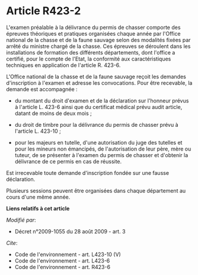 # Article R423-2

L'examen préalable à la délivrance du permis de chasser comporte des épreuves théoriques et pratiques organisées chaque année
par l'Office national de la chasse et de la faune sauvage selon des modalités fixées par arrêté du ministre chargé de la
chasse. Ces épreuves se déroulent dans les installations de formation des différents départements, dont l'office a certifié,
pour le compte de l'Etat, la conformité aux caractéristiques techniques en application de l'article R. 423-6.

L'Office national de la chasse et de la faune sauvage reçoit les demandes d'inscription à l'examen et adresse les
convocations. Pour être recevable, la demande est accompagnée :

- du montant du droit d'examen et de la déclaration sur l'honneur prévus à l'article L. 423-6 ainsi que du certificat médical
prévu audit article, datant de moins de deux mois ;

- du droit de timbre pour la délivrance du permis de chasser prévu à l'article L. 423-10 ;

- pour les majeurs en tutelle, d'une autorisation du juge des tutelles et pour les mineurs non émancipés, de l'autorisation
de leur père, mère ou tuteur, de se présenter à l'examen du permis de chasser et d'obtenir la délivrance de ce permis en cas
de réussite. 

Est irrecevable toute demande d'inscription fondée sur une fausse déclaration. 

Plusieurs sessions peuvent être organisées dans chaque département au cours d'une même année.

**Liens relatifs à cet article**

_Modifié par_:

  - Décret n°2009-1055 du 28 août 2009 - art. 3

_Cite_:

  - Code de l'environnement - art. L423-10 (V)
  - Code de l'environnement - art. L423-6
  - Code de l'environnement - art. R423-6
